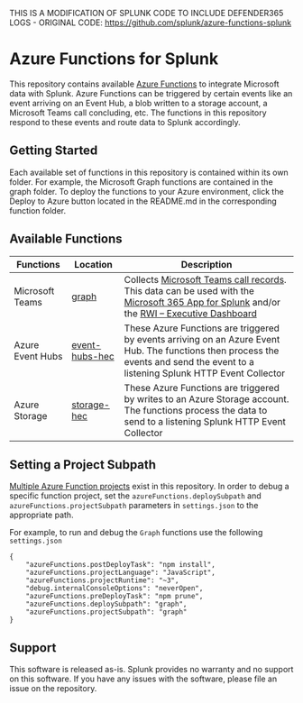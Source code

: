 THIS IS A MODIFICATION OF SPLUNK CODE TO INCLUDE DEFENDER365 LOGS - ORIGINAL CODE: https://github.com/splunk/azure-functions-splunk 

# Azure Functions for Splunk

This repository contains available [Azure Functions]( https://azure.microsoft.com/en-us/services/functions/) to integrate Microsoft data with Splunk.  Azure Functions can be triggered by certain events like an event arriving on an Event Hub, a blob written to a storage account, a Microsoft Teams call concluding, etc.  The functions in this repository respond to these events and route data to Splunk accordingly.

## Getting Started

Each available set of functions in this repository is contained within its own folder.  For example, the Microsoft Graph functions are contained in the graph folder.  To deploy the functions to your Azure environment, click the Deploy to Azure button located in the README.md in the corresponding function folder.

## Available Functions

| Functions | Location | Description |
| --------- | -------- | ----------- |
| Microsoft Teams | [graph](https://github.com/splunk/azure-functions-splunk/tree/master/graph) | Collects [Microsoft Teams call records]( https://docs.microsoft.com/en-us/graph/api/resources/callrecords-callrecord).  This data can be used with the [Microsoft 365 App for Splunk]( https://splunkbase.splunk.com/app/3786/) and/or the [RWI – Executive Dashboard]( https://splunkbase.splunk.com/app/4952/) |
| Azure Event Hubs | [event-hubs-hec](https://github.com/splunk/azure-functions-splunk/tree/master/event-hubs-hec) | These Azure Functions are triggered by events arriving on an Azure Event Hub.  The functions then process the events and send the event to a listening Splunk HTTP Event Collector |
| Azure Storage | [storage-hec](https://github.com/splunk/azure-functions-splunk/tree/master/storage-hec) | These Azure Functions are triggered by writes to an Azure Storage account.  The functions process the data to send to a listening Splunk HTTP Event Collector |

## Setting a Project Subpath
[Multiple Azure Function projects](https://github.com/Microsoft/vscode-azurefunctions/wiki/Multiple-function-projects) exist in this repository.  In order to debug a specific function project, set the `azureFunctions.deploySubpath` and `azureFunctions.projectSubpath` parameters in `settings.json` to the appropriate path.

For example, to run and debug the `Graph` functions use the following `settings.json`
```
{
    "azureFunctions.postDeployTask": "npm install",
    "azureFunctions.projectLanguage": "JavaScript",
    "azureFunctions.projectRuntime": "~3",
    "debug.internalConsoleOptions": "neverOpen",
    "azureFunctions.preDeployTask": "npm prune",
    "azureFunctions.deploySubpath": "graph",
    "azureFunctions.projectSubpath": "graph"
}
```

## Support

This software is released as-is. Splunk provides no warranty and no support on this software. If you have any issues with the software, please file an issue on the repository.
